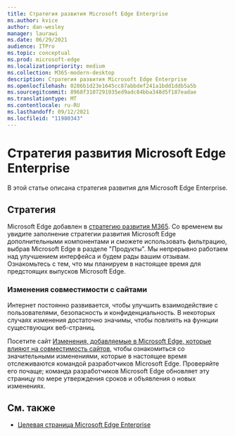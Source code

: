 ```yaml
---
title: Стратегия развития Microsoft Edge Enterprise
ms.author: kvice
author: dan-wesley
manager: laurawi
ms.date: 06/29/2021
audience: ITPro
ms.topic: conceptual
ms.prod: microsoft-edge
ms.localizationpriority: medium
ms.collection: M365-modern-desktop
description: Стратегия развития Microsoft Edge Enterprise
ms.openlocfilehash: 0286b1d23e1645cc87abbdef241a1bdd1ddb5a5b
ms.sourcegitcommit: 8968f3107291935ed9adc84bba348d5f187eadae
ms.translationtype: MT
ms.contentlocale: ru-RU
ms.lasthandoff: 09/12/2021
ms.locfileid: "11980343"
---
```

# <a name="microsoft-edge-enterprise-roadmap"></a>Стратегия развития Microsoft Edge Enterprise

В этой статье описана стратегия развития для Microsoft Edge Enterprise.

## <a name="roadmap"></a>Стратегия

Microsoft Edge добавлен в [стратегию развития M365](https://www.microsoft.com/microsoft-365/roadmap?filters=&searchterms=Microsoft%2CEdge). Со временем вы увидите заполнение стратегии развития Microsoft Edge дополнительными компонентами и сможете использовать фильтрацию, выбрав Microsoft Edge в разделе "Продукты". Мы непрерывно работаем над улучшением интерфейса и будем рады вашим отзывам. Ознакомьтесь с тем, что мы планируем в настоящее время для предстоящих выпусков Microsoft Edge. 

### <a name="site-compatibility-changes"></a>Изменения совместимости с сайтами

Интернет постоянно развивается, чтобы улучшить взаимодействие с пользователями, безопасность и конфиденциальность. В некоторых случаях изменения достаточно значимы, чтобы повлиять на функции существующих веб-страниц.

Посетите сайт [Изменения, добавляемые в Microsoft Edge, которые влияют на совместимость сайтов](/microsoft-edge/web-platform/site-impacting-changes), чтобы ознакомиться со значительными изменениями, которые в настоящее время отслеживаются командой разработчиков Microsoft Edge. Проверяйте его почаще; команда разработчиков Microsoft Edge обновляет эту страницу по мере утверждения сроков и объявления о новых изменениях.

## <a name="see-also"></a>См. также

- [Целевая страница Microsoft Edge Enterprise](https://aka.ms/EdgeEnterprise)